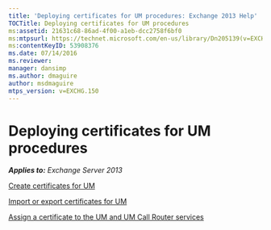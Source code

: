 ```yaml
---
title: 'Deploying certificates for UM procedures: Exchange 2013 Help'
TOCTitle: Deploying certificates for UM procedures
ms:assetid: 21631c68-86ad-4f00-a1eb-dcc2758f6bf0
ms:mtpsurl: https://technet.microsoft.com/en-us/library/Dn205139(v=EXCHG.150)
ms:contentKeyID: 53908376
ms.date: 07/14/2016
ms.reviewer: 
manager: dansimp
ms.author: dmaguire
author: msdmaguire
mtps_version: v=EXCHG.150
---
```


# Deploying certificates for UM procedures

_**Applies to:** Exchange Server 2013_

[Create certificates for UM](create-certificates-for-um-exchange-2013-help.md)

[Import or export certificates for UM](import-or-export-certificates-for-um-exchange-2013-help.md)

[Assign a certificate to the UM and UM Call Router services](assign-a-certificate-to-the-um-and-um-call-router-services-exchange-2013-help.md)
